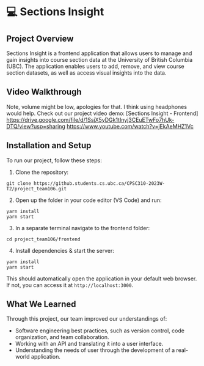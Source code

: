 # 💻 Sections Insight

## Project Overview
Sections Insight is a frontend application that allows users to manage and gain insights into course section data at the University of British Columbia (UBC). The application enables users to add, remove, and view course section datasets, as well as access visual insights into the data.

## Video Walkthrough
Note, volume might be low, apologies for that. I think using headphones would help.
Check out our project video demo: [Sections Insight - Frontend]
https://drive.google.com/file/d/1SsjX5yDGk1tInyj3CEuETwFo7hUk-DTQ/view?usp=sharing
https://www.youtube.com/watch?v=jEkAeMHZ1Vc

## Installation and Setup

To run our project, follow these steps:

1. Clone the repository:
```
git clone https://github.students.cs.ubc.ca/CPSC310-2023W-T2/project_team106.git
```

2. Open up the folder in your code editor (VS Code) and run:
```
yarn install
yarn start
```

3. In a separate terminal navigate to the frontend folder:
```
cd project_team106/frontend
```

4. Install dependencies & start the server:
```
yarn install
yarn start
```

This should automatically open the application in your default web browser. If not, you can access it at `http://localhost:3000`.


## What We Learned

Through this project, our team improved our understandings of:

- Software engineering best practices, such as version control, code organization, and team collaboration.
- Working with an API and translating it into a user interface.
- Understanding the needs of user through the development of a real-world application.
